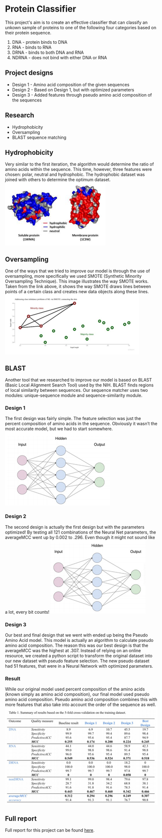 # Protein Classifier
This project's aim is to create an effective classifier that can classify an unkown sample of proteins to one of the following four categories based on their protein sequence.
1.  DNA - protein binds to DNA
2. RNA - binds to RNA
3. DRNA - binds to both DNA and RNA
4. NDRNA - does not bind with either DNA or RNA

## Project designs
- Design 1 - Amino acid composition of the given sequences 
- Design 2 - Based on Design 1, but with optimized parameters
- Design 3 - Added features through pseudo amino acid composition of the sequences

## Research
- Hydrophobicity
- Oversampling
- BLAST sequence matching

## Hydrophobicity
Very similar to the first iteration, the algorithm would determine the ratio of amino acids within the sequence. This time, however, three features were chosen: polar, neutral and hydrophobic. The hydrophobic dataset was joined with others to determine the optimum dataset.
![image](images/hydro.png)

## Oversampling
One of the ways that we tried to improve our model is through the use of oversampling, more specifically we used SMOTE (Synthetic Minority Oversampling Technique). This image illustrates the way SMOTE works. Taken from the link above, it shows the way SMOTE draws lines between points of a certain class and creates new data objects along these lines.
![image](images/oversampling.png)

## BLAST
Another tool that we researched to improve our model is based on BLAST (Basic Local Alignment Search Tool) used by the NIH. BLAST finds regions of local similarity between sequences. Our sequence matcher uses two modules: unique-sequence module and sequence-similarity module.

### Design 1
The first design was fairly simple. The feature selection was just the percent composition of amino acids in the sequence. Obviously it wasn’t the most accurate model, but we had to start somewhere.
![image](images/d1.png)

### Design 2
The second design is actually the first design but with the parameters optimized! By testing all 121 combinations of the Neural Net parameters, the averageMCC went up by 0.002 to .296. Even though it might not sound like a lot, every bit counts!
![image](images/d2.png)

### Design 3
Our best and final design that we went with ended up being the Pseudo Amino Acid model. This model is actually an algorithm to calculate pseudo amino acid composition. The reason this was our best design is that the averageMCC was the highest at .307. Instead of relying on an online resource, we created a python script to transform the original dataset into our new dataset with pseudo feature selection. The new pseudo dataset had 51 features, that were in a Neural Network with optimized parameters.

### Result
While our original model used percent composition of the amino acids (known simply as amino acid composition), our final model used pseudo amino acid composition. Pseudo amino acid composition combines this with more features that also take into account the order of the sequence as well.
![image](images/r.png)

## Full report
Full report for this project can be found [here](report.pdf).